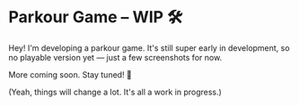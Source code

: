 

# Parkour Game – WIP 🛠️

Hey! I'm developing a parkour game. It's still super early in development, so no playable version yet — just a few screenshots for now.

More coming soon. Stay tuned! 👀

(Yeah, things will change a lot. It's all a work in progress.)



